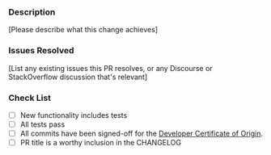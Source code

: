 ### Description

[Please describe what this change achieves]

### Issues Resolved

[List any existing issues this PR resolves, or any Discourse or
StackOverflow discussion that's relevant]

### Check List

- [ ] New functionality includes tests
- [ ] All tests pass
- [ ] All commits have been signed-off for the [Developer Certificate of Origin](https://github.com/chef/chef/blob/master/CONTRIBUTING.md#developer-certification-of-origin-dco).
- [ ] PR title is a worthy inclusion in the CHANGELOG
